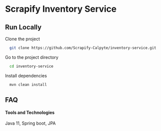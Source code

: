 
# Scrapify Inventory Service 


## Run Locally

Clone the project

```bash
  git clone https://github.com/Scrapify-Calpyte/inventory-service.git
```

Go to the project directory

```bash
  cd inventory-service
```

Install dependencies

```bash
  mvn clean install
```

## FAQ

#### Tools and Technologies
Java 11, Spring boot, JPA
